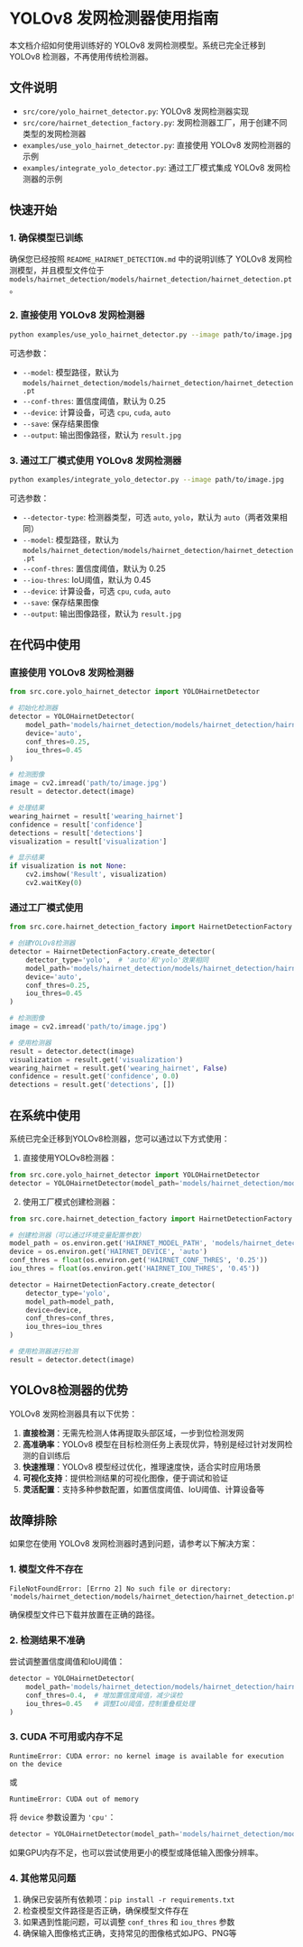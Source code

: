 # YOLOv8 发网检测器使用指南

本文档介绍如何使用训练好的 YOLOv8 发网检测模型。系统已完全迁移到 YOLOv8 检测器，不再使用传统检测器。

## 文件说明

- `src/core/yolo_hairnet_detector.py`: YOLOv8 发网检测器实现
- `src/core/hairnet_detection_factory.py`: 发网检测器工厂，用于创建不同类型的发网检测器
- `examples/use_yolo_hairnet_detector.py`: 直接使用 YOLOv8 发网检测器的示例
- `examples/integrate_yolo_detector.py`: 通过工厂模式集成 YOLOv8 发网检测器的示例

## 快速开始

### 1. 确保模型已训练

确保您已经按照 `README_HAIRNET_DETECTION.md` 中的说明训练了 YOLOv8 发网检测模型，并且模型文件位于 `models/hairnet_detection/models/hairnet_detection/hairnet_detection.pt`。

### 2. 直接使用 YOLOv8 发网检测器

```bash
python examples/use_yolo_hairnet_detector.py --image path/to/image.jpg
```

可选参数：
- `--model`: 模型路径，默认为 `models/hairnet_detection/models/hairnet_detection/hairnet_detection.pt`
- `--conf-thres`: 置信度阈值，默认为 0.25
- `--device`: 计算设备，可选 `cpu`, `cuda`, `auto`
- `--save`: 保存结果图像
- `--output`: 输出图像路径，默认为 `result.jpg`

### 3. 通过工厂模式使用 YOLOv8 发网检测器

```bash
python examples/integrate_yolo_detector.py --image path/to/image.jpg
```

可选参数：
- `--detector-type`: 检测器类型，可选 `auto`, `yolo`，默认为 `auto`（两者效果相同）
- `--model`: 模型路径，默认为 `models/hairnet_detection/models/hairnet_detection/hairnet_detection.pt`
- `--conf-thres`: 置信度阈值，默认为 0.25
- `--iou-thres`: IoU阈值，默认为 0.45
- `--device`: 计算设备，可选 `cpu`, `cuda`, `auto`
- `--save`: 保存结果图像
- `--output`: 输出图像路径，默认为 `result.jpg`

## 在代码中使用

### 直接使用 YOLOv8 发网检测器

```python
from src.core.yolo_hairnet_detector import YOLOHairnetDetector

# 初始化检测器
detector = YOLOHairnetDetector(
    model_path='models/hairnet_detection/models/hairnet_detection/hairnet_detection.pt',
    device='auto',
    conf_thres=0.25,
    iou_thres=0.45
)

# 检测图像
image = cv2.imread('path/to/image.jpg')
result = detector.detect(image)

# 处理结果
wearing_hairnet = result['wearing_hairnet']
confidence = result['confidence']
detections = result['detections']
visualization = result['visualization']

# 显示结果
if visualization is not None:
    cv2.imshow('Result', visualization)
    cv2.waitKey(0)
```

### 通过工厂模式使用

```python
from src.core.hairnet_detection_factory import HairnetDetectionFactory

# 创建YOLOv8检测器
detector = HairnetDetectionFactory.create_detector(
    detector_type='yolo',  # 'auto'和'yolo'效果相同
    model_path='models/hairnet_detection/models/hairnet_detection/hairnet_detection.pt',
    device='auto',
    conf_thres=0.25,
    iou_thres=0.45
)

# 检测图像
image = cv2.imread('path/to/image.jpg')

# 使用检测器
result = detector.detect(image)
visualization = result.get('visualization')
wearing_hairnet = result.get('wearing_hairnet', False)
confidence = result.get('confidence', 0.0)
detections = result.get('detections', [])

```

## 在系统中使用

系统已完全迁移到YOLOv8检测器，您可以通过以下方式使用：

1. 直接使用YOLOv8检测器：

```python
from src.core.yolo_hairnet_detector import YOLOHairnetDetector
detector = YOLOHairnetDetector(model_path='models/hairnet_detection/models/hairnet_detection/hairnet_detection.pt', device='auto')
```

2. 使用工厂模式创建检测器：

```python
from src.core.hairnet_detection_factory import HairnetDetectionFactory

# 创建检测器（可以通过环境变量配置参数）
model_path = os.environ.get('HAIRNET_MODEL_PATH', 'models/hairnet_detection/models/hairnet_detection/hairnet_detection.pt')
device = os.environ.get('HAIRNET_DEVICE', 'auto')
conf_thres = float(os.environ.get('HAIRNET_CONF_THRES', '0.25'))
iou_thres = float(os.environ.get('HAIRNET_IOU_THRES', '0.45'))

detector = HairnetDetectionFactory.create_detector(
    detector_type='yolo',
    model_path=model_path,
    device=device,
    conf_thres=conf_thres,
    iou_thres=iou_thres
)

# 使用检测器进行检测
result = detector.detect(image)
```

## YOLOv8检测器的优势

YOLOv8 发网检测器具有以下优势：

1. **直接检测**：无需先检测人体再提取头部区域，一步到位检测发网
2. **高准确率**：YOLOv8 模型在目标检测任务上表现优异，特别是经过针对发网检测的自训练后
3. **快速推理**：YOLOv8 模型经过优化，推理速度快，适合实时应用场景
4. **可视化支持**：提供检测结果的可视化图像，便于调试和验证
5. **灵活配置**：支持多种参数配置，如置信度阈值、IoU阈值、计算设备等

## 故障排除

如果您在使用 YOLOv8 发网检测器时遇到问题，请参考以下解决方案：

### 1. 模型文件不存在

```
FileNotFoundError: [Errno 2] No such file or directory: 'models/hairnet_detection/models/hairnet_detection/hairnet_detection.pt'
```

确保模型文件已下载并放置在正确的路径。

### 2. 检测结果不准确

尝试调整置信度阈值和IoU阈值：

```python
detector = YOLOHairnetDetector(
    model_path='models/hairnet_detection/models/hairnet_detection/hairnet_detection.pt',
    conf_thres=0.4,  # 增加置信度阈值，减少误检
    iou_thres=0.45   # 调整IoU阈值，控制重叠框处理
)
```

### 3. CUDA 不可用或内存不足

```
RuntimeError: CUDA error: no kernel image is available for execution on the device
```

或

```
RuntimeError: CUDA out of memory
```

将 `device` 参数设置为 `'cpu'`：

```python
detector = YOLOHairnetDetector(model_path='models/hairnet_detection/models/hairnet_detection/hairnet_detection.pt', device='cpu')
```

如果GPU内存不足，也可以尝试使用更小的模型或降低输入图像分辨率。

### 4. 其他常见问题

1. 确保已安装所有依赖项：`pip install -r requirements.txt`
2. 检查模型文件路径是否正确，确保模型文件存在
3. 如果遇到性能问题，可以调整 `conf_thres` 和 `iou_thres` 参数
4. 确保输入图像格式正确，支持常见的图像格式如JPG、PNG等
